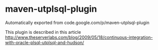 # maven-utplsql-plugin
Automatically exported from code.google.com/p/maven-utplsql-plugin

This plugin is described in this article
http://www.theserverlabs.com/blog/2009/05/18/continuous-integration-with-oracle-plsql-utplsql-and-hudson/
